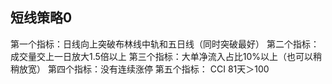 ## 短线策略0
第一个指标：日线向上突破布林线中轨和五日线（同时突破最好）
第二个指标：成交量交上一日放大1.5倍以上
第三个指标：大单净流入占比10%以上（也可以稍稍放宽）
第四个指标：没有连续涨停
第五个指标： CCI 81天＞100